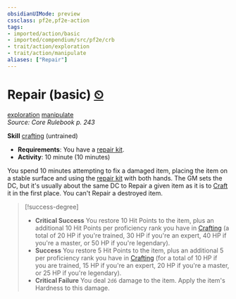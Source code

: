 ```yaml
---
obsidianUIMode: preview
cssclass: pf2e,pf2e-action
tags:
- imported/action/basic
- imported/compendium/src/pf2e/crb
- trait/action/exploration
- trait/action/manipulate
aliases: ["Repair"]
---
```

# Repair (basic) [⏲](chapter-9-playing-the-game.md#Actions "Duration or Frequency")
[exploration](exploration.md)  [manipulate](manipulate.md)  
*Source: Core Rulebook p. 243*  

**Skill** [crafting](../../compendium/skills.md#Crafting) (untrained)
- **Requirements**: You have a [repair kit](../../compendium/equipment/items/repair-kit.md).
- **Activity**: 10 minute (10 minutes)

You spend 10 minutes attempting to fix a damaged item, placing the item on a stable surface and using the [repair kit](../../compendium/equipment/items/repair-kit.md) with both hands. The GM sets the DC, but it's usually about the same DC to Repair a given item as it is to [Craft](../../compendium/skills.md#Craft) it in the first place. You can't Repair a destroyed item.

> [!success-degree] 
> - **Critical Success** You restore 10 Hit Points to the item, plus an additional 10 Hit Points per proficiency rank you have in [Crafting](../../compendium/skills.md#Crafting) (a total of 20 HP if you're trained, 30 HP if you're an expert, 40 HP if you're a master, or 50 HP if you're legendary).
> - **Success** You restore 5 Hit Points to the item, plus an additional 5 per proficiency rank you have in [Crafting](../../compendium/skills.md#Crafting) (for a total of 10 HP if you are trained, 15 HP if you're an expert, 20 HP if you're a master, or 25 HP if you're legendary).
> - **Critical Failure** You deal `2d6` damage to the item. Apply the item's Hardness to this damage.